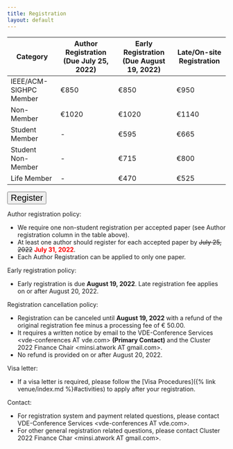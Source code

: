 ```yaml
---
title: Registration
layout: default
---
```


| Category            | Author Registration (Due July 25, 2022) | Early Registration (Due August 19, 2022) | Late/On-site Registration |
|---------------------------|---------------------|----------------------|---------------------------|
| IEEE/ACM-SIGHPC Member    | €850                | €850                 | €950                      |
| Non-Member                | €1020               | €1020                | €1140                     |
| Student Member            | -                   | €595                 | €665                      |
| Student Non-Member        | -                   | €715                 | €800                      |
| Life Member               | -                   | €470                 | €525                      |

<!--
Registration site: Please follow the [link](https://online-registration.vde.com/vdev20/emc00/register.aspx?OrgCode=10&EvtID=10059&AppCode=REG&CC=122032940026)
-->
<button style="font-size: 20px" onclick="window.open('https://online-registration.vde.com/vdev20/emc00/register.aspx?OrgCode=10&EvtID=10059&AppCode=REG&CC=122032940026');" type="button">Register</button>


Author registration policy:

* We require one non-student registration per accepted paper (see Author registration column in the table above).
* At least one author should register for each accepted paper by <strike>July 25, 2022</strike>
<span style="color:red;font-weight:bold">July 31, 2022</span>.
* Each Author Registration can be applied to only one paper.

Early registration policy:

* Early registration is due **August 19, 2022**. Late registration fee applies on or after August 20, 2022.

Registration cancellation policy:

* Registration can be canceled until **August 19, 2022** with a refund of the original registration fee minus a processing fee of € 50.00.
* It requires a written notice by email to the VDE-Conference Services &lt;vde-conferences AT vde.com> **(Primary Contact)** and the Cluster 2022 Finance Chair &lt;minsi.atwork AT gmail.com>.
* No refund is provided on or after August 20, 2022.

Visa letter:

* If a visa letter is required, please follow the [Visa Procedures]({% link venue/index.md %}#activities) to apply after your registration.

Contact:

* For registration system and payment related questions, please contact VDE-Conference Services &lt;vde-conferences AT vde.com>.
* For other general registration related questions, please contact Cluster 2022 Finance Char &lt;minsi.atwork AT gmail.com>.

